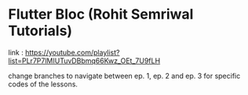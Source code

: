 ﻿# Flutter Bloc (Rohit Semriwal Tutorials)

 link : https://youtube.com/playlist?list=PLr7P7lMIUTuvDBbmq66Kwz_OEt_7U9fLH

 change branches to navigate between ep. 1, ep. 2 and ep. 3 for specific codes of the lessons.
